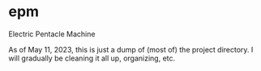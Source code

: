 # epm
Electric Pentacle Machine

As of May 11, 2023, this is just a dump of (most of) the project directory. I will gradually be cleaning it all up, organizing, etc.
